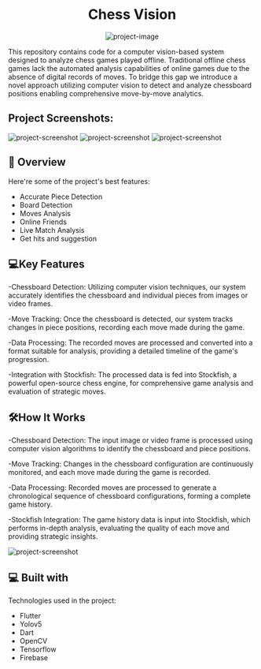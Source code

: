 <h1 align="center" id="title">Chess Vision</h1>

<p align="center"><img src="https://i.ibb.co/xgxQNw2/icons8-chess-32.png" alt="project-image"></p>

<p id="description">This repository contains code for a computer vision-based system designed to analyze chess games played offline. Traditional offline chess games lack the automated analysis capabilities of online games due to the absence of digital records of moves. To bridge this gap we introduce a novel approach utilizing computer vision to detect and analyze chessboard positions enabling comprehensive move-by-move analytics.</p>

<h2>Project Screenshots:</h2>

<img src="https://i.postimg.cc/MKgQd94z/chess-app-ui.png" alt="project-screenshot">

<img src="https://i.postimg.cc/6QXGNytS/qw8580cw.png" alt="project-screenshot">

<img src="https://i.postimg.cc/Z53ygrtp/Whats-App-Image-2024-03-10-at-10-04-24.jpg" alt="project-screenshot">

  
  
<h2>🧐 Overview</h2>

Here're some of the project's best features:

*   Accurate Piece Detection
*   Board Detection
*   Moves Analysis
*   Online Friends
*   Live Match Analysis
*   Get hits and suggestion

## 💻Key Features
-Chessboard Detection: Utilizing computer vision techniques, our system accurately identifies the chessboard and individual pieces from images or video frames.

-Move Tracking: Once the chessboard is detected, our system tracks changes in piece positions, recording each move made during the game.

-Data Processing: The recorded moves are processed and converted into a format suitable for analysis, providing a detailed timeline of the game's progression.

-Integration with Stockfish: The processed data is fed into Stockfish, a powerful open-source chess engine, for comprehensive game analysis and evaluation of strategic moves.
  
  ## 🛠️How It Works

-Chessboard Detection: The input image or video frame is processed using computer vision algorithms to identify the chessboard and piece positions.

-Move Tracking: Changes in the chessboard configuration are continuously monitored, and each move made during the game is recorded.

-Data Processing: Recorded moves are processed to generate a chronological sequence of chessboard configurations, forming a complete game history.

-Stockfish Integration: The game history data is input into Stockfish, which performs in-depth analysis, evaluating the quality of each move and providing strategic insights.

<img src="https://miro.medium.com/v2/resize:fit:1400/1*wKITWi9maBvBSpouXAJwFQ.png" alt="project-screenshot">

<h2>💻 Built with</h2>

Technologies used in the project:

*   Flutter
*   Yolov5
*   Dart
*   OpenCV
*   Tensorflow
*   Firebase

